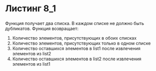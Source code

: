 # Листинг 8_1

###  
Функция получает два списка. В каждом списке не должно быть дубликатов.
Функция возвращает:
1) Количество элементов, присутствующих в обоих списках
2) Количество элементов, присутствующих только в одном списке
3) Количество оставшихся элементов в list1 после извлечения элементов из list2
4) Количество оставшихся элементов в list2 после извлечения элементов из list1


